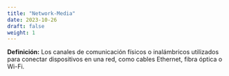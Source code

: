 ```yaml
---
title: "Network-Media"
date: 2023-10-26
draft: false
weight: 1
---
```


**Definición:** Los canales de comunicación físicos o inalámbricos utilizados para conectar dispositivos en una red, como cables Ethernet, fibra óptica o Wi-Fi.

